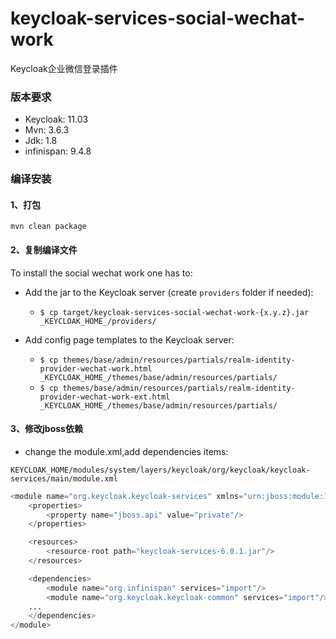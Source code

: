 # keycloak-services-social-wechat-work

Keycloak企业微信登录插件

### 版本要求

- Keycloak: 11.03
- Mvn: 3.6.3
- Jdk: 1.8
- infinispan: 9.4.8



### 编译安装

#### 1、打包
`mvn clean package`

#### 2、复制编译文件

To install the social wechat work one has to:

* Add the jar to the Keycloak server (create `providers` folder if needed):
  * `$ cp target/keycloak-services-social-wechat-work-{x.y.z}.jar _KEYCLOAK_HOME_/providers/` 

* Add config page templates to the Keycloak server:
  * `$ cp themes/base/admin/resources/partials/realm-identity-provider-wechat-work.html _KEYCLOAK_HOME_/themes/base/admin/resources/partials/`
  * `$ cp themes/base/admin/resources/partials/realm-identity-provider-wechat-work-ext.html _KEYCLOAK_HOME_/themes/base/admin/resources/partials/`



#### 3、修改jboss依赖 

- change the module.xml,add dependencies items:

`KEYCLOAK_HOME/modules/system/layers/keycloak/org/keycloak/keycloak-services/main/module.xml`

```java
<module name="org.keycloak.keycloak-services" xmlns="urn:jboss:module:1.3">
    <properties>
        <property name="jboss.api" value="private"/>
    </properties>

    <resources>
        <resource-root path="keycloak-services-6.0.1.jar"/>
    </resources>

    <dependencies>
        <module name="org.infinispan" services="import"/>
        <module name="org.keycloak.keycloak-common" services="import"/>
    ...
    </dependencies>
</module>
```

